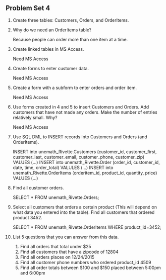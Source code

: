 ## Problem Set 4 

1. Create three tables: Customers, Orders, and OrderItems.

2. Why do we need an OrderItems table?

    Because people can order more than one item at a time.

3. Create linked tables in MS Access.
    
    Need MS Access

4. Create forms to enter customer data.

    Need MS Access

5. Create a form with a subform to enter orders and order item.

    Need MS Access

6. Use forms created in 4 and 5 to insert Customers and Orders.  Add customers that have not made any orders. Make the number of entries relatively small.  Why?  

    Need MS Access

7. Use SQL DML to INSERT records into Customers and Orders (and OrderItems).  

    INSERT into unemath_Rivette.Customers (customer_id, customer_first, customer_last, customer_email, customer_phone,
    customer_zip) VALUES (...)
    INSERT into unemath_Rivette.Order (order_id, customer_id, date, time, order_total) VALULES (...)
    INSERT into unemath_Rivette.OrderItems (orderitem_id, product_id, quantity, price) VALUES (...)

8. Find all customer orders.

    SELECT * FROM unemath_Rivette.Orders;

9. Select all customers that orders a certain product (This will depend on what data you entered into the table).  Find all customers that ordered product 3452.  

    SELECT * FROM unemath_Rivette.OrderItems WHERE product_id=3452;

10. List 5 questions that you can answer from this data.

    1. Find all orders that total under $25
    2. Find all customers that have a zipcode of 12804
    3. Find all orders places on 12/24/2015
    4. Find all customer phone numbers who ordered product_id 4509
    5. Find all order totals between $100 and $150 placed between 5:00pm and 6:00pm
